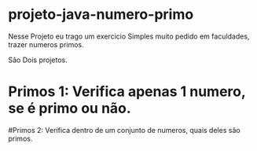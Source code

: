 # projeto-java-numero-primo

Nesse Projeto eu trago um exercicio Simples muito pedido em faculdades, trazer numeros primos.

São Dois projetos.

# Primos 1: Verifica apenas 1 numero, se é primo ou não.
#Primos 2: Verifica dentro de  um conjunto de numeros, quais deles são primos.
